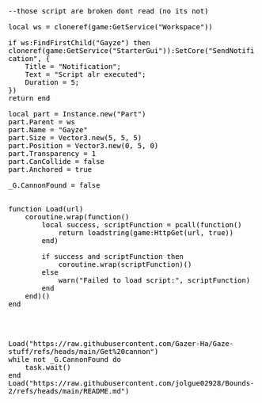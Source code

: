 <pre style="caret-color: rgb(0, 0, 0); color: rgb(0, 0, 0); font-style: normal; font-variant-caps: normal; font-weight: 400; letter-spacing: normal; orphans: auto; text-align: start; text-indent: 0px; text-transform: none; widows: auto; word-spacing: 0px; -webkit-tap-highlight-color: rgba(26, 26, 26, 0.3); -webkit-text-size-adjust: auto; -webkit-text-stroke-width: 0px; text-decoration: none; overflow-wrap: break-word; white-space: pre-wrap;">--those script are broken dont read (no its not)

local ws = cloneref(game:GetService("Workspace"))

if ws:FindFirstChild("Gayze") then
cloneref(game:GetService("StarterGui")):SetCore("SendNotification", {
    Title = "Notification";
    Text = "Script alr executed";
    Duration = 5;
})
return end

local part = Instance.new("Part")
part.Parent = ws
part.Name = "Gayze"
part.Size = Vector3.new(5, 5, 5)
part.Position = Vector3.new(0, 5, 0)
part.Transparency = 1
part.CanCollide = false
part.Anchored = true

_G.CannonFound = false


function Load(url)
    coroutine.wrap(function()
        local success, scriptFunction = pcall(function()
            return loadstring(game:HttpGet(url, true))
        end)

        if success and scriptFunction then
            coroutine.wrap(scriptFunction)() 
        else
            warn("Failed to load script:", scriptFunction)
        end
    end)()
end




Load("https://raw.githubusercontent.com/Gazer-Ha/Gaze-stuff/refs/heads/main/Get%20cannon")
while not _G.CannonFound do
    task.wait()
end
Load("https://raw.githubusercontent.com/jolgue02928/Bounds-2/refs/heads/main/README.md")</pre>
